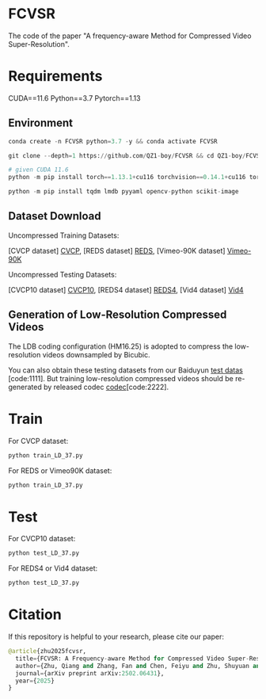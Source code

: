 # FCVSR

The code of the paper "A frequency-aware Method for Compressed Video Super-Resolution".

# Requirements

CUDA==11.6 Python==3.7 Pytorch==1.13

## Environment
```python
conda create -n FCVSR python=3.7 -y && conda activate FCVSR

git clone --depth=1 https://github.com/QZ1-boy/FCVSR && cd QZ1-boy/FCVSR/

# given CUDA 11.6
python -m pip install torch==1.13.1+cu116 torchvision==0.14.1+cu116 torchaudio==0.13.1 --extra-index-url https://download.pytorch.org/whl/cu116

python -m pip install tqdm lmdb pyyaml opencv-python scikit-image
```

## Dataset Download
Uncompressed Training Datasets:

[CVCP dataset] [CVCP](https://auguste7.github.io/CVCP-database/),
[REDS dataset] [REDS](https://seungjunnah.github.io/Datasets/reds.html),
[Vimeo-90K dataset] [Vimeo-90K](https://github.com/anchen1011/toflow)

Uncompressed Testing Datasets:

[CVCP10 dataset] [CVCP10](https://auguste7.github.io/CVCP-database/),
[REDS4 dataset] [REDS4](https://seungjunnah.github.io/Datasets/reds.html),
[Vid4 dataset] [Vid4](https://drive.google.com/drive/folders/1An6hF1oYkeWxfOBxxKm073mvgIFrBNDA)

## Generation of Low-Resolution Compressed Videos
The LDB coding configuration (HM16.25) is adopted to compress the low-resolution videos downsampled by Bicubic. 

You can also obtain these testing datasets from our Baiduyun [test datas](https://auguste7.github.io/CVCP-database/) [code:1111]. But training low-resolution compressed videos should be re-generated by released codec  [codec](https://auguste7.github.io/CVCP-database/)[code:2222]. 


# Train
For CVCP dataset:
```python
python train_LD_37.py
```
For REDS or Vimeo90K dataset:
```python
python train_LD_37.py
```
# Test
For CVCP10 dataset:
```python
python test_LD_37.py 
```
For REDS4 or Vid4 dataset:
```python
python test_LD_37.py 
```
# Citation
If this repository is helpful to your research, please cite our paper:
```python
@article{zhu2025fcvsr,
  title={FCVSR: A Frequency-aware Method for Compressed Video Super-Resolution},
  author={Zhu, Qiang and Zhang, Fan and Chen, Feiyu and Zhu, Shuyuan and Bull, David and Zeng, Bing},
  journal={arXiv preprint arXiv:2502.06431},
  year={2025}
}
```
